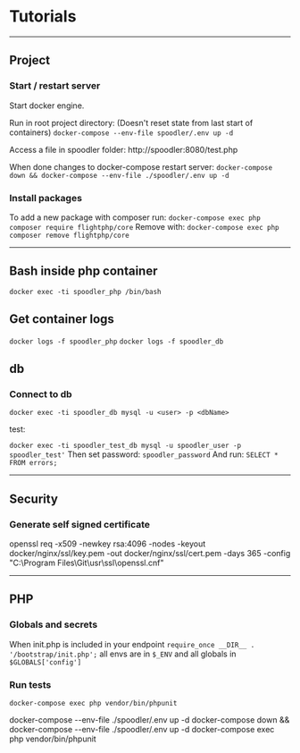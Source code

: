 # Tutorials

---

## Project

### Start / restart server

Start docker engine.

Run in root project directory: (Doesn't reset state from last start of containers)
`docker-compose --env-file spoodler/.env up -d`

Access a file in spoodler folder:
http://spoodler:8080/test.php

When done changes to docker-compose restart server:
`docker-compose down && docker-compose --env-file ./spoodler/.env up -d`

### Install packages

To add a new package with composer run:
`docker-compose exec php composer require flightphp/core`
Remove with:
`docker-compose exec php composer remove flightphp/core`

---

## Bash inside php container

`docker exec -ti spoodler_php /bin/bash`

## Get container logs

`docker logs -f spoodler_php`
`docker logs -f spoodler_db`

## db

### Connect to db

`docker exec -ti spoodler_db mysql -u <user> -p <dbName>`

test:

`docker exec -ti spoodler_test_db mysql -u spoodler_user -p spoodler_test'`
Then set password:
`spoodler_password`
And run:
`SELECT * FROM errors;`

---

## Security

### Generate self signed certificate

openssl req -x509 -newkey rsa:4096 -nodes -keyout docker/nginx/ssl/key.pem -out docker/nginx/ssl/cert.pem -days 365 -config "C:\Program Files\Git\usr\ssl\openssl.cnf"

---

## PHP

### Globals and secrets

When init.php is included in your endpoint `require_once __DIR__ . '/bootstrap/init.php';`
all envs are in `$_ENV` and all globals in `$GLOBALS['config']`

### Run tests

`docker-compose exec php vendor/bin/phpunit`

<!-- # Most used commands -->

docker-compose --env-file ./spoodler/.env up -d
docker-compose down && docker-compose --env-file ./spoodler/.env up -d
docker-compose exec php vendor/bin/phpunit

